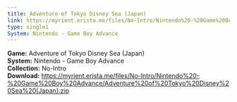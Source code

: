 ```yaml
---
title: Adventure of Tokyo Disney Sea (Japan)
link: https://myrient.erista.me/files/No-Intro/Nintendo%20-%20Game%20Boy%20Advance/Adventure%20of%20Tokyo%20Disney%20Sea%20(Japan).zip
type: single1
System: Nintendo - Game Boy Advance
---
```

<b>Game:</b> Adventure of Tokyo Disney Sea (Japan)<br>
<b>System:</b> Nintendo - Game Boy Advance<br>
<b>Collection:</b> No-Intro<br>
<b>Download:</b> https://myrient.erista.me/files/No-Intro/Nintendo%20-%20Game%20Boy%20Advance/Adventure%20of%20Tokyo%20Disney%20Sea%20(Japan).zip